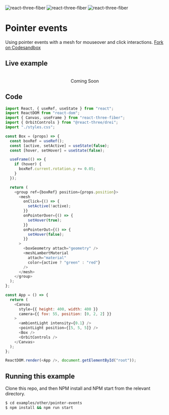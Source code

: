 ![react-three-fiber](https://img.shields.io/badge/dynamic/json?url=https://raw.githubusercontent.com/onion2k/r3f-by-example/develop/examples/other/pointer-events/package.json&label=react-three-fiber&query=$.dependencies['react-three-fiber']&color=green) ![react-three-fiber](https://img.shields.io/badge/dynamic/json?url=https://raw.githubusercontent.com/onion2k/r3f-by-example/develop/examples/other/pointer-events/package.json&label=three&query=$.dependencies['three']&color=green) ![react-three-fiber](https://img.shields.io/badge/dynamic/json?url=https://raw.githubusercontent.com/onion2k/r3f-by-example/develop/examples/other/pointer-events/package.json&label=@react-three/drei&query=$.dependencies['@react-three/drei']&color=green)

# Pointer events

Using pointer events with a mesh for mouseover and click interactions. [Fork on Codesandbox](https://githubbox.com/onion2k/r3f-by-example/tree/develop/examples/other/pointer-events)

## Live example
<div align="center">
  <br>
Coming Soon
  <br>
</div>

## Code
```js
import React, { useRef, useState } from "react";
import ReactDOM from "react-dom";
import { Canvas, useFrame } from "react-three-fiber";
import { OrbitControls } from "@react-three/drei";
import "./styles.css";

const Box = (props) => {
  const boxRef = useRef();
  const [active, setActive] = useState(false);
  const [hover, setHover] = useState(false);

  useFrame(() => {
    if (hover) {
      boxRef.current.rotation.y += 0.05;
    }
  });

  return (
    <group ref={boxRef} position={props.position}>
      <mesh
        onClick={() => {
          setActive(!active);
        }}
        onPointerOver={() => {
          setHover(true);
        }}
        onPointerOut={() => {
          setHover(false);
        }}
      >
        <boxGeometry attach="geometry" />
        <meshLambertMaterial
          attach="material"
          color={active ? "green" : "red"}
        />
      </mesh>
    </group>
  );
};

const App = () => {
  return (
    <Canvas
      style={{ height: 400, width: 400 }}
      camera={{ fov: 55, position: [0, 2, 2] }}
    >
      <ambientLight intensity={0.1} />
      <pointLight position={[5, 5, 5]} />
      <Box />
      <OrbitControls />
    </Canvas>
  );
};

ReactDOM.render(<App />, document.getElementById("root"));

```

## Running this example

Clone this repo, and then NPM install and NPM start from the relevant directory.

```bash
$ cd examples/other/pointer-events
$ npm install && npm run start
```